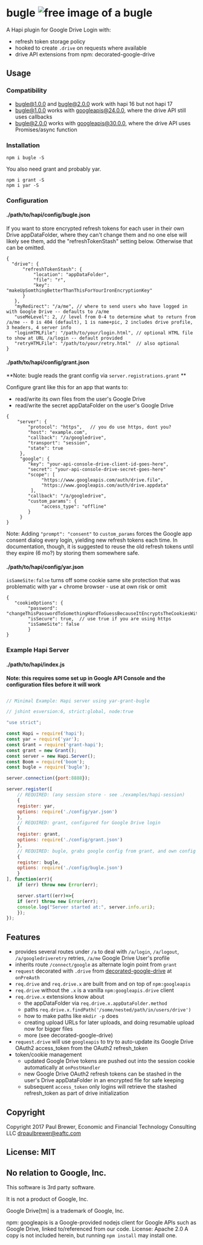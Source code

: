 # bugle ![free image of a bugle](https://upload.wikimedia.org/wikipedia/en/1/13/Bugle_logo2.png)

A Hapi plugin for Google Drive Login with:

* refresh token storage policy
* hooked to create `.drive` on requests where available
* drive API extensions from npm: decorated-google-drive

## Usage

### Compatibility

* bugle@1.0.0 and bugle@2.0.0 work with hapi 16 but not hapi 17
* bugle@1.0.0 works with googleapis@24.0.0, where the drive API still uses callbacks
* bugle@2.0.0 works with googleapis@30.0.0, where the drive API uses Promises/async function

### Installation

    npm i bugle -S

You also need grant and probably yar.

    npm i grant -S
    npm i yar -S

### Configuration

#### ./path/to/hapi/config/bugle.json

If you want to store encrypted refresh tokens for each user in their own Drive appDataFolder, where they can't change them and no one else will likely see
them, add the "refreshTokenStash" setting below. Otherwise that can be omitted. 

    {
      "drive": {
          "refreshTokenStash": {
    	      "location": "appDataFolder",
	          "file": "r",
	          "key": "makeUpSomthingBetterThanThisForYourIronEncryptionKey"
	      }
       },
       "myRedirect": "/a/me", // where to send users who have logged in with Google Drive -- defaults to /a/me
       "useMeLevel": 2, // level from 0-4 to determine what to return from /a/me -- 0 is 404 (default), 1 is name+pic, 2 includes drive profile, 3 headers, 4 server info 
       "loginHTMLFile": "/path/to/your/login.html", // optional HTML file to show at URL /a/login -- default provided
       "retryHTMLFile": "/path/to/your/retry.html"  // also optional
    }


#### ./path/to/hapi/config/grant.json

**Note:  bugle reads the grant config via `server.registrations.grant` **

Configure grant like this for an app that wants to:

* read/write its own files from the user's Google Drive
* read/write the secret appDataFolder on the user's Google Drive 

```
{
    "server": {
        "protocol": "https",   // you do use https, dont you?
        "host": "example.com",
        "callback": "/a/googledrive",
        "transport": "session",
        "state": true
     },
     "google": {
        "key": "your-api-console-drive-client-id-goes-here",
        "secret": "your-api-console-drive-secret-goes-here"
        "scope": [
             "https://www.googleapis.com/auth/drive.file",	
             "https://www.googleapis.com/auth/drive.appdata"
         ],
        "callback": "/a/googledrive",
        "custom_params": {
             "access_type": "offline"
        }
     }
}
```


Note:  Adding `"prompt": "consent"` to `custom_params` forces the Google app consent dialog every login, yielding new refresh tokens each time.
In documentation, though, it is suggested to reuse the old refresh tokens until they expire (6 mo?) by storing them somewhere safe.


#### ./path/to/hapi/config/yar.json

`isSameSite:false` turns off some cookie same site protection that was problematic with yar + chrome browser - use at own risk or omit 

    {
       "cookieOptions": {
            "password": "changeThisPasswordToSomethingHardToGuessBecauseItEncryptsTheCookiesWithTheDriveTokens",
	        "isSecure": true,  // use true if you are using https
            "isSameSite": false  
         	}
    }

### Example Hapi Server

#### ./path/to/hapi/index.js

**Note: this requires some set up in Google API Console and the configuration files before it will work**

```js

// Minimal Example: Hapi server using yar-grant-bugle

// jshint esversion:6, strict:global, node:true

"use strict";

const Hapi = require('hapi');
const yar = require('yar');
const Grant = require('grant-hapi');
const grant = new Grant();
const server = new Hapi.Server();
const Boom = require('boom');
const bugle = require('bugle');

server.connection({port:8888});

server.register([
    // REQUIRED: (any session store - see ./examples/hapi-session)
    {
	register: yar,
	options: require('./config/yar.json')
    },
    // REQUIRED: grant, configured for Google Drive login
    {
	register: grant,
	options: require('./config/grant.json')
    },
    // REQUIRED: bugle, grabs google config from grant, and own config from bugle.json
    {
	register: bugle,
	options: require('./config/bugle.json') 
    }
], function(err){
    if (err) throw new Error(err);

    server.start((err)=>{
	if (err) throw new Error(err);
	console.log("Server started at:", server.info.uri);
    });
});

```

## Features

* provides several routes under `/a` to deal with `/a/login`, `/a/logout`, `/a/googledriveretry` retries, `/a/me` Google Drive User's profile
* inherits route `/connect/google` as alternate login point from `grant` 
* `request` decorated with `.drive` from [decorated-google-drive](https://github.com/DrPaulBrewer/decorated-google-drive) at `onPreAuth`
 * `req.drive` and `req.drive.x` are built from and on top of `npm:googleapis`
 * `req.drive` without the `.x` is a vanilla `npm:googleapis.drive` client
 * `req.drive.x` extensions know about
   * the appDataFolder via `req.drive.x.appDataFolder.method`
   * paths `req.drive.x.findPath('/some/nested/path/in/users/drive')`
   * how to make paths like `mkdir -p` does
   * creating upload URLs for later uploads, and doing resumable upload now for bigger files
   * more (see decorated-google-drive)
* `request.drive` will use `googleapis` to try to auto-update its Google Drive OAuth2 access_token from the OAuth2 refresh_token 
* token/cookie management
   * updated Google Drive tokens are pushed out into the session cookie automatically at `onPostHandler`
   * new Google Drive OAuth2 refresh tokens can be stashed in the user's Drive appDataFolder in an encrypted file for safe keeping
   * subsequent `access_token` only logins will retrieve the stashed refresh_token as part of drive initialization

## Copyright

Copyright 2017 Paul Brewer, Economic and Financial Technology Consulting LLC <drpaulbrewer@eaftc.com>

## License: MIT

## No relation to Google, Inc.

This software is 3rd party software.

It is not a product of Google, Inc.

Google Drive[tm] is a trademark of Google, Inc.
    
npm: googleapis is a Google-provided nodejs client for Google APIs such as Google Drive, linked to/referenced from our code. License: Apache 2.0
A copy is not included herein, but running `npm install` may install one.
